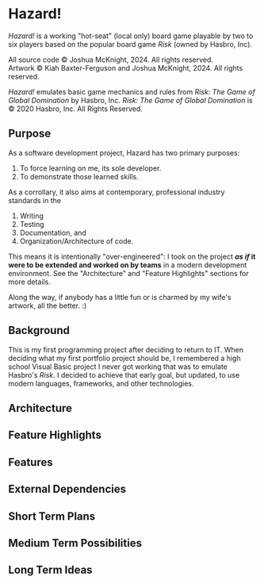 # Hazard!
*Hazard!* is a working "hot-seat" (local only) board game playable by two to six players based on the popular board game *Risk* (owned by Hasbro, Inc).

All source code © Joshua McKnight, 2024. All rights reserved.  
Artwork © Kiah Baxter-Ferguson and Joshua McKnight, 2024. All rights reserved.

*Hazard!* emulates basic game mechanics and rules from *Risk: The Game of Global Domination* by Hasbro, Inc.
*Risk: The Game of Global Domination* is © 2020 Hasbro, Inc. All Rights Reserved.

## Purpose
As a software development project, Hazard has two primary purposes:
  1. To force learning on me, its sole developer.
  2. To demonstrate those learned skills.

As a corrollary, it also aims at contemporary, professional industry standards in the
1. Writing
2. Testing
3. Documentation, and
4. Organization/Architecture of code.

This means it is intentionally "over-engineered": I took on the project ***as if* it were to be extended and worked on by teams** in a modern development environment. 
See the "Architecture" and "Feature Highlights" sections for more details.

Along the way, if anybody has a little fun or is charmed by my wife's artwork, all the better. :)

## Background
  This is my first programming project after deciding to return to IT. When deciding what my first portfolio project should be, I remembered
a high school Visual Basic project I never got working that was to emulate Hasbro's *Risk*. I decided to achieve that early goal, but
updated, to use modern languages, frameworks, and other technologies.

## Architecture

## Feature Highlights

## Features

## External Dependencies

## Short Term Plans
## Medium Term Possibilities
## Long Term Ideas


